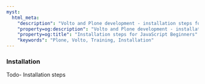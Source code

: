 ```yaml
---
myst:
  html_meta:
    "description": "Volto and Plone development - installation steps for JavaScript Beginners"
    "property=og:description": "Volto and Plone development - installation steps for JavaScript Beginners"
    "property=og:title": "Installation steps for JavaScript Beginners"
    "keywords": "Plone, Volto, Training, Installation"
---
```


### Installation

Todo- Installation steps
